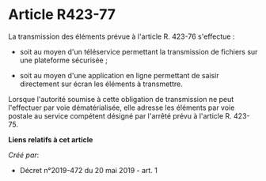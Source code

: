 # Article R423-77

La transmission des éléments prévue à l'article R. 423-76 s'effectue :

- soit au moyen d'un téléservice permettant la transmission de fichiers sur une plateforme sécurisée ;

- soit au moyen d'une application en ligne permettant de saisir directement sur écran les éléments à transmettre.

Lorsque l'autorité soumise à cette obligation de transmission ne peut l'effectuer par voie dématérialisée, elle adresse les
éléments par voie postale au service compétent désigné par l'arrêté prévu à l'article R. 423-75.

**Liens relatifs à cet article**

_Créé par_:

  - Décret n°2019-472 du 20 mai 2019 - art. 1
